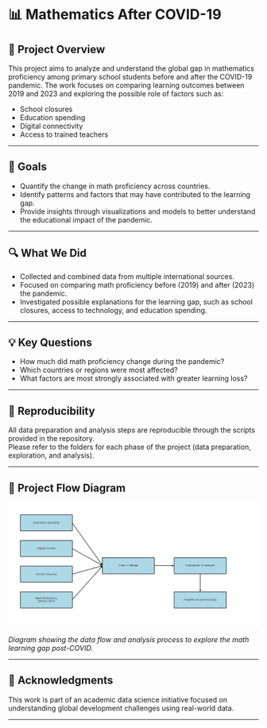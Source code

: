 # 📊 Mathematics After COVID-19

## 🧠 Project Overview

This project aims to analyze and understand the global gap in mathematics proficiency among primary school students before and after the COVID-19 pandemic. The work focuses on comparing learning outcomes between 2019 and 2023 and exploring the possible role of factors such as:

- School closures  
- Education spending  
- Digital connectivity  
- Access to trained teachers

---

## 🎯 Goals

- Quantify the change in math proficiency across countries.  
- Identify patterns and factors that may have contributed to the learning gap.  
- Provide insights through visualizations and models to better understand the educational impact of the pandemic.

---

## 🔍 What We Did

- Collected and combined data from multiple international sources.  
- Focused on comparing math proficiency before (2019) and after (2023) the pandemic.  
- Investigated possible explanations for the learning gap, such as school closures, access to technology, and education spending.

---

## 💡 Key Questions

- How much did math proficiency change during the pandemic?  
- Which countries or regions were most affected?  
- What factors are most strongly associated with greater learning loss?

---

## 🔄 Reproducibility

All data preparation and analysis steps are reproducible through the scripts provided in the repository.  
Please refer to the folders for each phase of the project (data preparation, exploration, and analysis).

---

## 📌 Project Flow Diagram

![Project Overview](notes/visuals/learning_gap_flow_diagram.png)

*Diagram showing the data flow and analysis process to explore the math learning gap post-COVID.*

---

## 🤝 Acknowledgments

This work is part of an academic data science initiative focused on understanding global development challenges using real-world data.

---
